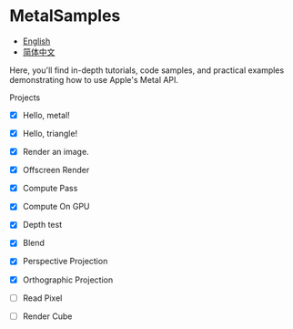 # MetalSamples

- [English](README.md)
- [简体中文](README_zh-CN.md)

Here, you'll find in-depth tutorials, code samples, and practical examples demonstrating how to use Apple's Metal API.

Projects

- [x] Hello, metal!
- [x] Hello, triangle!
- [x] Render an image.
- [x] Offscreen Render
- [x] Compute Pass
- [x] Compute On GPU
- [x] Depth test
- [x] Blend
- [x] Perspective Projection
- [x] Orthographic Projection
- [ ] Read Pixel
- [ ] Render Cube

